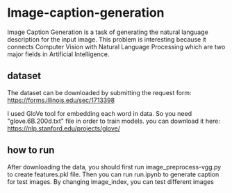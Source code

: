 # Image-caption-generation

Image Caption Generation is a task of generating the natural language description for the input image. This problem is interesting because it connects Computer Vision with Natural Language Processing which are two major fields in Artificial Intelligence. 


## dataset

The dataset can be downloaded by submitting the request form: https://forms.illinois.edu/sec/1713398


I used GloVe tool for embedding each word in data. So you need "glove.6B.200d.txt" file in order to train models. you can download it here: https://nlp.stanford.edu/projects/glove/ 


## how to run 

After downloading the data, you should first run image_preprocess-vgg.py to create features.pkl file.
Then you can run run.ipynb to generate caption for test images. By changing image_index, you can test different images

